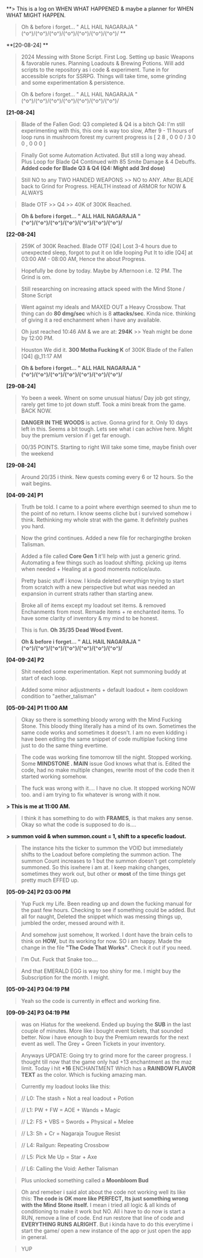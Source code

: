 **> This is a log on WHEN WHAT HAPPENED & maybe a planner for WHEN WHAT MIGHT HAPPEN.

> Oh & before i forget... " ALL HAIL NAGARAJA "
> \(^o^)/\(^o^)/\(^o^)/\(^o^)/\(^o^)/\(^o^)/\(^o^)/ **

**[20-08-24] **

> 2024 Messing with Stone Script. First Log.
> Setting up basic Weapons & favorable runes.
> Planning Loadouts & Brewing Potions.
> Will add scripts to the repository as i code & experiment.
> Tune in for accessible scripts for SSRPG.
> Things will take time, some grinding and some experimentation & persistence. 

> Oh & before i forget... " ALL HAIL NAGARAJA "
> \(^o^)/\(^o^)/\(^o^)/\(^o^)/\(^o^)/\(^o^)/\(^o^)/ 


**[21-08-24]**

> Blade of the Fallen God: Q3 completed & Q4 is a bitch 
> Q4: I'm still experimenting with this, this one is way too slow, 
> After 9 - 11 hours of loop runs in mushroom forest my current progress is [ 2 8 , 0 0 0 / 3 0 0 , 0 0 0 ]

> Finally Got some Automation Activated. But still a long way ahead.
> Plus Loop for Blade Q4 Continued with 85 Smite Damage & 4 Debuffs.
> **Added code for Blade Q3 & Q4 (Q4: Might add 3rd dose)**

> Still NO to any TWO HANDED WEAPONS >> NO to ANY.
> After BLADE back to Grind for Progress. 
> HEALTH instead of ARMOR for NOW & ALWAYS

> Blade OTF >> Q4 >> 40K of 300K Reached.

> **Oh & before i forget... " ALL HAIL NAGARAJA " \(^o^)/\(^o^)/\(^o^)/\(^o^)/\(^o^)/\(^o^)/\(^o^)/**


**[22-08-24]**

> 259K of 300K Reached. Blade OTF [Q4]
> Lost 3-4 hours due to unexpected sleep, forgot to put it on Idle looping
> Put It to idle [Q4] at 03:00 AM - 08:00 AM, Hence the about Progress.

> Hopefully be done by today. Maybe by Afternoon i.e. 12 PM. The Grind is om.

> Still researching on increasing attack speed with the Mind Stone / Stone Script

> Went against my ideals and MAXED OUT a Heavy Crossbow. That thing can do **80 dmg/sec** which is 8 **attacks/sec**. Kinda nice. thinking of giving it a red enchanment when i have any available. 

> Oh just reached 10:46 AM & we are at: **294K** >> Yeah might be done by 12:00 PM.

> Houston We did it. **300 Motha Fucking K** of 300K Blade of the Fallen [Q4] @_11:17 AM

> **Oh & before i forget... " ALL HAIL NAGARAJA " \(^o^)/\(^o^)/\(^o^)/\(^o^)/\(^o^)/\(^o^)/\(^o^)/**


**[29-08-24]**

> Yo been a week. Wnent on some unusual hiatus/ Day job got stingy, rarely get time to jot down stuff.
> Took a mini break from the game. BACK NOW.

> **DANGER IN THE WOODS** is active. Gonna grind for it. Only 10 days left in this. Seems a bit tough. Lets see what i can achive here.
> Might buy the premium version if i get far enough.

> 00/35 POINTS. Starting to right
> Will take some time, maybe finish over the weekend


**[29-08-24]**

> Around 20/35 i think. New quests coming every 6 or 12 hours. So the wait begins.


**[04-09-24] P1**

> Truth be told. I came to a point where everthign seemed to shun me to the point of no return.
> I know seems cliche but i survived somehow i think. Rethinking my whole strat with the game. It definitely pushes you hard.

> Now the grind continues. Added a new file for rechargingthe broken Talisman.

> Added a file called **Core Gen 1** it'll help with just a generic grind. Automating a few things such as loadout shifting. picking up items when needed + Healing at a good moments notice/auto.

> Pretty basic stuff i know. I kinda deleted everythign trying to start from scratch with a new perspective but what was needed an expansion in current strats rather than starting anew.

>  Broke all of items except my loadout set items. & removed Enchanments from most. Remade items + re enchanted items. To have some clarity of inventory & my mind to be honest.

> This is fun. **Oh 35/35 Dead Wood Event.**

> **Oh & before i forget... " ALL HAIL NAGARAJA " \(^o^)/\(^o^)/\(^o^)/\(^o^)/\(^o^)/\(^o^)/\(^o^)/**


**[04-09-24] P2**

> Shit needed some experimentation. Kept not summoning buddy at start of each loop.

> Added some minor adjustments + default loadout + item cooldown condition to "aether_talisman"


**[05-09-24] P1 11:00 AM**

> Okay so there is something bloody wrong with the Mind Fucking Stone.
> This bloody thing literally has a mind of its own. Sometimes the same code works and sometimes it doesn't. I am no even kidding i have been editing the same snippet of code multiplae fucking time just to do the same thing evertime.

> The code was working fine tomorrow till the night. Stopped working. Some **MINDSTONE . MAIN** issue God knows what that is.
> Edited the code, had no make multiple changes, rewrite most of the code then it started working somehow.

> The fuck was wrong with it.... I have no clue. It stopped working NOW too. and i am trying to fix whatever is wrong with it now.

**> This is me at 11:00 AM.**

> I think it has something to do with **FRAMES**, is that makes any sense.
> Okay so what the code is supposed to do is....

**> summon void & when summon.count = 1, shift to a specefic loadout.**

> The instance hits the ticker to summon the VOID but immediately shifts to the Loadout before completing the summon action. The summon Count increases to 1 but the summon doesn't get completely summoned. 
> So this iswhere i am at. I keep making changes, sometimes they work out, but other or **most** of the time things get pretty much EFFED up.


**[05-09-24] P2 03:00 PM**

> Yup Fuck my Life. Been reading up and down the fucking manual for the past few hours. Checking to see if something could be added.
> But all for naught, Deleted the snippet which was messing things up, jumbled the order, messed around with it. 

> And somehow just somehow, It worked. I dont have the brain cells to think on **HOW**, but its working for now. SO i am happy. Made the change in the file **"The Code That Works"**. Check it out if you need.

> I'm Out. Fuck that Snake too....

> And that EMERALD EGG is way too shiny for me. I might buy the Subscription for the month. I might. 


**[05-09-24] P3 04:19 PM**

> Yeah so the code is currently in effect and working fine. 


**[09-09-24] P3 04:19 PM**

> was on Hiatus for the weekend. Ended up buying the **SUB** in the last couple of minutes. More like i bought event tickets, that sounded better. Now i have enough to buy the Premium rewards for the next event as well. The Grey + Green Tickets in your inventory. 

> Anyways UPDATE: Going try to grind more for the career progress. 
> I thought till now that the game only had +13 enchantment as the maz limit. Today i hit **+16** ENCHANTMENT Which has a **RAINBOW FLAVOR TEXT** as the color. Which is fucking amazing man. 

> Currently my loadout looks like this: 

> // L0: The stash + Not a real loadout + Potion

> // L1: PW + FW = AOE + Wands + Magic

> // L2: FS + VBS = Swords + Physical + Melee

> // L3: Sh + Cr = Nagaraja Tougue Resist

> // L4: Railgun: Repeating Crossbow

> // L5: Pick Me Up = Star + Axe

> // L6: Calling the Void: Aether Talisman

> Plus unlocked something called a **Moonbloom Bud**

> Oh and remeber i said alot about the code not working well its like this: **The code is OK more like PERFECT, Its just something wrong with the Mind Stone itself.** I mean i tried all logic & all kinds of conditioning to make it work but NO. All i have to do now is start a RUN, remove a line of code. End run restore that line of code and **EVERYTHING RUNS ALRIGHT**. But i kinda have to do this everytime i start the game/ open a new instance of the app or just open the app in general.

> YUP 






